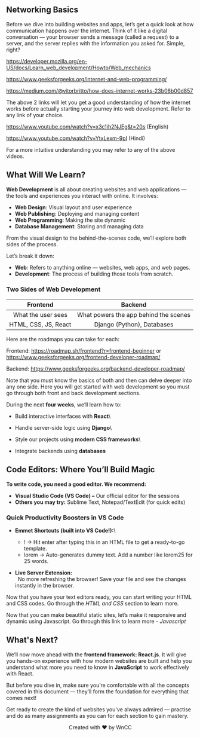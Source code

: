 ## <a name="_wa32ptvtlsmu"></a>﻿**Networking Basics**

Before we dive into building websites and apps, let’s get a quick look at how communication happens over the internet. Think of it like a digital conversation — your browser sends a message (called a request) to a server, and the server replies with the information you asked for. Simple, right?

<https://developer.mozilla.org/en-US/docs/Learn_web_development/Howto/Web_mechanics>

<https://www.geeksforgeeks.org/internet-and-web-programming/>

<https://medium.com/@vitorbritto/how-does-internet-works-23b06b00d857>

The above 2 links will let you get a good understanding of how the internet works before actually starting your journey into web development. Refer to any link of your choice. 

<https://www.youtube.com/watch?v=x3c1ih2NJEg&t=20s> (English)

<https://www.youtube.com/watch?v=YtxLexm-9pI> (Hindi)

For a more intuitive understanding you may refer to any of the above videos.

## <a name="_wa32ptvtlsmu"></a>**What Will We Learn?**
**Web Development** is all about creating websites and web applications — the tools and experiences you interact with online. It involves:

- **Web Design**: Visual layout and user experience
- **Web Publishing**: Deploying and managing content
- **Web Programming**: Making the site dynamic
- **Database Management**: Storing and managing data

From the visual design to the behind-the-scenes code, we’ll explore both sides of the process.

Let’s break it down:

- **Web**: Refers to anything online — websites, web apps, and web pages.
- **Development**: The process of building those tools from scratch.

### <a name="_3yh1u35m0k90"></a>**Two Sides of Web Development**

|**Frontend**|**Backend**|
| :-: | :-: |
|What the user sees|What powers the app behind the scenes|
|HTML, CSS, JS, React|Django (Python), Databases|


Here are the roadmaps you can take for each:

Frontend: <https://roadmap.sh/frontend?r=frontend-beginner>   or    <https://www.geeksforgeeks.org/frontend-developer-roadmap/>

Backend: <https://www.geeksforgeeks.org/backend-developer-roadmap/>

Note that you must know the basics of both and then can delve deeper into any one side. Here you will get started with web development so you must go through both front and back development sections.


During the next **four weeks**, we’ll learn how to:  

- Build interactive interfaces with **React**\

- Handle server-side logic using **Django**\

- Style our projects using **modern CSS frameworks**\

- Integrate backends using **databases**

## <a name="_r5x02kwj7jxw"></a>**Code Editors: Where You’ll Build Magic**
**To write code, you need a good editor. We recommend:**

- **Visual Studio Code (VS Code) –** Our official editor for the sessions
- **Others you may try:** Sublime Text, Notepad/TextEdit (for quick edits)
### <a name="_587pb12jijj9"></a>**Quick Productivity Boosters in VS Code**
- **Emmet Shortcuts (built into VS Code!):**\

  - ! → Hit enter after typing this in an HTML file to get a ready-to-go template.
  - lorem → Auto-generates dummy text. Add a number like lorem25 for 25 words.
- **Live Server Extension:**\
  ` `No more refreshing the browser! Save your file and see the changes instantly in the browser.

Now that you have your text editors ready, you can start writing your HTML and CSS codes. Go through the *HTML and CSS* section to learn more.

Now that you can make beautiful static sites, let’s make it responsive and dynamic using Javascript. Go through this link to learn more - *Javascript*


## <a name="_wa32ptvtlsmu"></a>**What's Next?**

We’ll now move ahead with the **frontend framework: React.js**. It will give you hands-on experience with how modern websites are built and help you understand what more you need to know in **JavaScript** to work effectively with React.

But before you dive in, make sure you’re comfortable with all the concepts covered in this document — they’ll form the foundation for everything that comes next!

Get ready to create the kind of websites you've always admired — practise and do as many assignments as you can for each section to gain mastery.

<p style="width: 100%; text-align: center;">Created with ❤️ by WnCC</p>





